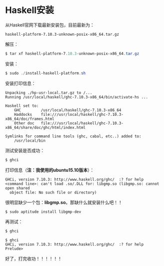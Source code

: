 Haskell安装
======================================

从Haskell官网下载最新安装包，目前最新为：
```
haskell-platform-7.10.3-unknown-posix-x86_64.tar.gz
```
解压：
```powershell
$ tar xf haskell-platform-7.10.3-unknown-posix-x86_64.tar.gz
```
安装：
```powershell
$ sudo ./install-haskell-platform.sh
```
安装打印信息：
```
Unpacking ./hp-usr-local.tar.gz to /...
Running /usr/local/haskell/ghc-7.10.3-x86_64/bin/activate-hs ...

Haskell set to:
    GHC         /usr/local/haskell/ghc-7.10.3-x86_64
    Haddocks    file:///usr/local/haskell/ghc-7.10.3-x86_64/doc/frames.html
    Other doc   file:///usr/local/haskell/ghc-7.10.3-x86_64/share/doc/ghc/html/index.html

Symlinks for command line tools (ghc, cabal, etc..) added to:
    /usr/local/bin

```
测试安装是否成功：
```powershell
$ ghci
```
打印信息（**注：我使用的ubuntu15.10版本**）：
```
GHCi, version 7.10.3: http://www.haskell.org/ghc/  :? for help
<command line>: can't load .so/.DLL for: libgmp.so (libgmp.so: cannot open shared
  object file: No such file or directory)
```
很明显缺少一个包：**libgmp.so**。那缺什么就安装什么吧！！
```powershell
$ sudo aptitude install libgmp-dev
```
再测试：
```powershell
$ ghci
```
```
$ ghci
GHCi, version 7.10.3: http://www.haskell.org/ghc/  :? for help
Prelude>
```
好了，打完收功！！！！！！
